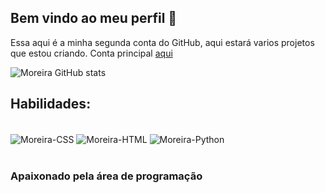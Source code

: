 ## Bem vindo ao meu perfil 🤝
Essa aqui é a minha segunda conta do GitHub, aqui estará varios projetos que estou criando. 
Conta principal [aqui](https://github.com/Moreira-89)

![Moreira GitHub stats](https://github-readme-stats.vercel.app/api?username=moreira-98&show_icons=true&theme=github_dark)
 ## Habilidades: 
  </div>
  <div style="display: inline_block"><br>
  <img align="center" alt="Moreira-CSS" src="https://img.shields.io/badge/HTML5-E34F26?style=for-the-badge&logo=html5&logoColor=white">
  <img align="center" alt="Moreira-HTML"src="https://img.shields.io/badge/CSS3-1572B6?style=for-the-badge&logo=css3&logoColor=white">
  <img align="center" alt="Moreira-Python"src="https://img.shields.io/badge/Python-14354C?style=for-the-badge&logo=python&logoColor=white">
  </div><br/>
 
  <h3> Apaixonado pela área de programação </h3>
  
